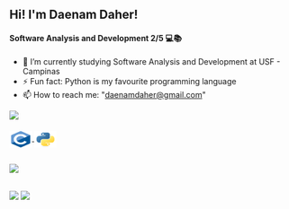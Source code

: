 <!--
**Daenas** is a ✨ _special_ ✨ repository because its `README.md` (this file) appears on your GitHub profile.

Here are some ideas to get you started:

- 🔭 I’m currently working on ...
- 🌱 I’m currently learning ...
- 👯 I’m looking to collaborate on ...
- 🤔 I’m looking for help with ...
- 💬 Ask me about ...
- 📫 How to reach me: ...
- 😄 Pronouns: ...
- ⚡ Fun fact: ...
-->

## Hi! I'm Daenam Daher!
#### Software Analysis and Development 2/5 💻📚

- 🔭 I’m currently studying Software Analysis and Development at USF - Campinas
- ⚡ Fun fact: Python is my favourite programming language
- 📫 How to reach me: "daenamdaher@gmail.com"

<div>
  <a href="https://github.com/Daenas">
  <img height="180em" src="https://github-readme-stats.vercel.app/api?username=Daenas&show_icons=true&theme=midnight-purple&include_all_commits=true&count_private=true"/>
  
<!-- <img height="180em" src="https://github-readme-stats.vercel.app/api/top-langs/?username=Daenas&hide="/> -->
</div>

  
  <div style="display: inline_block"><br>
  <img align="center" alt="Daenas-lang2" height="30" width="40" src="https://github.com/devicons/devicon/blob/master/icons/c/c-original.svg">
  <img align="center" alt="Daenas-lang5" height="30" width="40" src="https://raw.githubusercontent.com/devicons/devicon/master/icons/python/python-original.svg">
     
    
  </div>
  
  ##
  
  <div>
  <img height="180em" src="https://github-readme-stats.vercel.app/api/top-langs/?username=Daenas&langs_count=8&theme=midnight-purple"/>
  </div>
  
  
   ##
  
 <div> 
  <a href = "mailto:daenamdaher@gmail.com"><img src="https://img.shields.io/badge/Gmail-0078D4?style=for-the-badge&logo=Gmail&logoColor=white" target="_blank"></a>
  <a href="https://www.linkedin.com/in/daenam-daher-a36772214/" target="_blank"><img src="https://img.shields.io/badge/-LinkedIn-%230077B5?style=for-the-badge&logo=linkedin&logoColor=white" target="_blank"></a>


</div>
